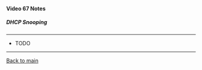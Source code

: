 #### Video 67 Notes

##### DHCP Snooping

---

- TODO

---

[Back to main](https://github.com/rot0xd/CBTNuggets/blob/master/CEHv9/README.md)

